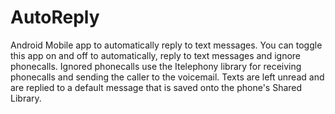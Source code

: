 AutoReply
=========

Android Mobile app to automatically reply to text messages.
You can toggle this app on and off to automatically, reply to text messages and ignore phonecalls.
Ignored phonecalls use the Itelephony library for receiving phonecalls and sending the caller to the voicemail.
Texts are left unread and are replied to a default message that is saved onto the phone's Shared Library.
